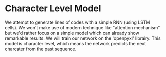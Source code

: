 # Character Level Model

We attempt to generate lines of codes with a simple RNN (using LSTM cells). We won't make use of modern technique like "attention mechanism" but we'd rather
focus on a simple model which can already show remarkable results. We will train our network on the 'openpyxl' librairy. This model is character level, which means 
the network predicts the next charcater from the past sequence.